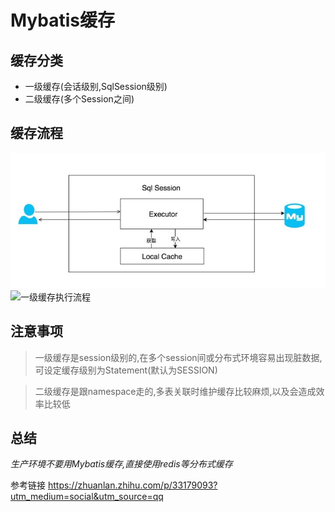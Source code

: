 Mybatis缓存
=

缓存分类
-
+ 一级缓存(会话级别,SqlSession级别) 
+ 二级缓存(多个Session之间)



缓存流程
-

![一级缓存执行流程](https://github.com/tinyshuang/Note/blob/master/image/article/mybatis-1.jpg)
![一级缓存执行流程](https://pic3.zhimg.com/80/v2-65b50fa087add440f70e29ce85aa624b_hd.jpg)



注意事项
-
>一级缓存是session级别的,在多个session间或分布式环境容易出现脏数据,可设定缓存级别为Statement(默认为SESSION)

>二级缓存是跟namespace走的,多表关联时维护缓存比较麻烦,以及会造成效率比较低
 
 
总结
-
*生产环境不要用Mybatis缓存,直接使用redis等分布式缓存*

参考链接
https://zhuanlan.zhihu.com/p/33179093?utm_medium=social&utm_source=qq
